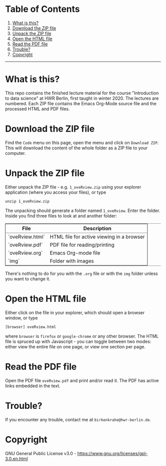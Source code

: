 
# Table of Contents

1.  [What is this?](#orgd401c5f)
2.  [Download the ZIP file](#org0d44de8)
3.  [Unpack the ZIP file](#org8ab5139)
4.  [Open the HTML file](#org3f5ce26)
5.  [Read the PDF file](#orgc947d88)
6.  [Trouble?](#org26c79b8)
7.  [Copyright](#orgaef0509)

---


<a id="orgd401c5f"></a>

# What is this?

This repo contains the finished lecture material for the course
"Introduction to data science" at HWR Berlin, first taught in
winter 2020. The lectures are numbered. Each ZIP file contains the
Emacs Org-Mode source file and the processed HTML and PDF files.


<a id="org0d44de8"></a>

# Download the ZIP file

Find the `Code` menu on this page, open the menu and click on
`Download ZIP`. This will download the content of the whole folder
as a ZIP file to your computer.


<a id="org8ab5139"></a>

# Unpack the ZIP file

Either unpack the ZIP file - e.g. `1_oveRview.zip` using your
explorer application (where you access your files), or type

    unzip 1_oveRview.zip 

The unpacking should generate a folder named `1_oveRview`. Enter
the folder. Inside you find three files to look at and another folder:

<table border="2" cellspacing="0" cellpadding="6" rules="groups" frame="hsides">


<colgroup>
<col  class="org-left" />

<col  class="org-left" />
</colgroup>
<thead>
<tr>
<th scope="col" class="org-left">File</th>
<th scope="col" class="org-left">Description</th>
</tr>
</thead>

<tbody>
<tr>
<td class="org-left">`oveRview.html`</td>
<td class="org-left">HTML file for active viewing in a browser</td>
</tr>


<tr>
<td class="org-left">`oveRview.pdf`</td>
<td class="org-left">PDF file for reading/printing</td>
</tr>


<tr>
<td class="org-left">`oveRview.org`</td>
<td class="org-left">Emacs Org-mode file</td>
</tr>


<tr>
<td class="org-left">`img`</td>
<td class="org-left">Folder with images</td>
</tr>
</tbody>
</table>

There's nothing to do for you with the `.org` file or with the `img`
folder unless you want to change it.


<a id="org3f5ce26"></a>

# Open the HTML file

Either click on the file in your explorer, which should open a browser window, or type

    [browser] oveRview.html

where `browser` is `firefox` or `google-chrome` or any other
browser. The HTML file is spruced up with Javascript - you can
toggle between two modes: either view the entire file on one page,
or view one section per page.


<a id="orgc947d88"></a>

# Read the PDF file

Open the PDF file `oveRview.pdf` and print and/or read it. The PDF
has active links embedded in the text.


<a id="org26c79b8"></a>

# Trouble?

If you encounter any trouble, contact me at `birkenkrahe@hwr-berlin.de`.


<a id="orgaef0509"></a>

# Copyright

GNU General Public License v3.0 -
<https://www.gnu.org/licenses/gpl-3.0.en.html>

